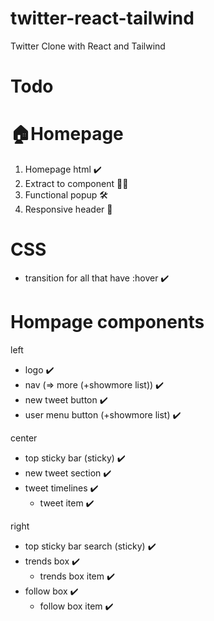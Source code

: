 # twitter-react-tailwind
Twitter Clone with React and Tailwind


# Todo

# 🏠Homepage
1. Homepage html ✔️
2. Extract to component 🏋️‍♀️
3. Functional popup 🛠
4. Responsive header 🍤

# CSS
- transition for all that have :hover ✔️

# Hompage components
left
- logo ✔️
- nav (=> more (+showmore list)) ✔️
- new tweet button ✔️
- user menu button (+showmore list) ✔️

center
- top sticky bar (sticky) ✔️
- new tweet section ✔️
- tweet timelines ✔️
  - tweet item ✔️

right
- top sticky bar search (sticky) ✔️
- trends box ✔️
  - trends box item ✔️
- follow box ✔️
  - follow box item ✔️
